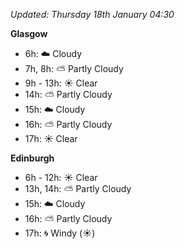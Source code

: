*Updated: Thursday 18th January 04:30*

**Glasgow**

* 6h: :cloud: Cloudy
* 7h, 8h: :partly_sunny: Partly Cloudy
* 9h - 13h: :sunny: Clear
* 14h: :partly_sunny: Partly Cloudy
* 15h: :cloud: Cloudy
* 16h: :partly_sunny: Partly Cloudy
* 17h: :sunny: Clear

**Edinburgh**

* 6h - 12h: :sunny: Clear
* 13h, 14h: :partly_sunny: Partly Cloudy
* 15h: :cloud: Cloudy
* 16h: :partly_sunny: Partly Cloudy
* 17h: :cyclone: Windy (:sunny:)
